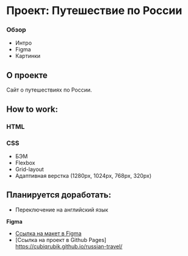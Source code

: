 # Проект: Путешествие по России

### Обзор
* Интро
* Figma
* Картинки

## О проекте
Сайт о путешествиях по России.

## How to work:
### HTML
### CSS
* БЭМ
* Flexbox
* Grid-layout
* Адаптивная верстка (1280px, 1024px, 768px, 320px)

## Планируется доработать:

* Переключение на английский язык

**Figma**

* [Ссылка на макет в Figma](https://www.figma.com/file/5S2WSbEFL6awjVWJ0NWL8Q/Sprint-3_-Russia-_-desktop-mobile?node-id=28503%3A0)
* [Ссылка на проект в Github Pages] https://cubiqrubik.github.io/russian-travel/

